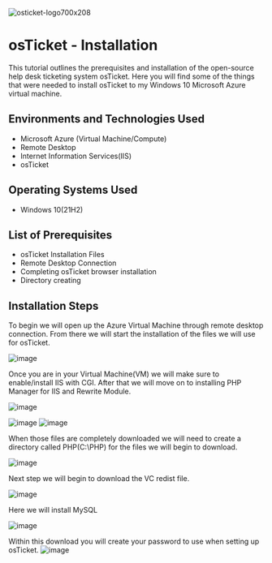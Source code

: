  ![osticket-logo700x208](https://user-images.githubusercontent.com/130851140/234125060-38a61c7a-9607-427e-818d-db129b76f1fe.png)


# osTicket - Installation

This tutorial outlines the prerequisites and installation of the open-source help desk ticketing system osTicket. Here you will find some of the things that were needed to install osTicket to my Windows 10 Microsoft Azure virtual machine.

<h2>Environments and Technologies Used</h2>
  
  - Microsoft Azure (Virtual Machine/Compute)
  - Remote Desktop
  - Internet Information Services(IIS)
  - osTicket

<h2>Operating Systems Used </h2>

   - Windows 10(21H2)
  
<h2>List of Prerequisites</h2>
  
   - osTicket Installation Files
   - Remote Desktop Connection
   - Completing osTicket browser installation
   - Directory creating 

<h2>Installation Steps</h2>

To begin we will open up the Azure Virtual Machine through remote desktop connection. From there we will start the installation of the files we will use for osTicket.

![image](https://user-images.githubusercontent.com/130851140/234133944-5b950dd6-0079-4059-b3e7-dab91b3d48ff.png)



Once you are in your Virtual Machine(VM) we will make sure to enable/install IIS with CGI. After that we will move on to installing PHP Manager for IIS and Rewrite Module. 

![image](https://user-images.githubusercontent.com/130851140/234135236-8e3b141b-cb27-448f-bc3c-74d7a9faea6d.png)

 ![image](https://user-images.githubusercontent.com/130851140/234135946-c896da74-8264-46b1-b24a-8fc0ac1e151b.png)
 ![image](https://user-images.githubusercontent.com/130851140/234136158-416bc8ba-ff44-4eb5-9416-d0e1ad30da98.png)
 
 
 
 When those files are completely downloaded we will need to create a directory called PHP(C:\PHP) for the files we will begin to download.
 
 ![image](https://user-images.githubusercontent.com/130851140/234137531-3d0fe4b1-d18c-423b-a9fa-be7c1b14d478.png)
 
 
 Next step we will begin to download the VC redist file.
 
 
 ![image](https://user-images.githubusercontent.com/130851140/235475115-6bfe47da-40d7-4132-aff8-40fdc1e79b00.png)
 
 
 Here we will install MySQL
 
 ![image](https://user-images.githubusercontent.com/130851140/235475964-f5ea9b4d-3fbd-4065-a721-ab6c32ea47cb.png)
 
 Within this download you will create your password to use when setting up osTicket.
 ![image](https://user-images.githubusercontent.com/130851140/235476390-0038276d-ee41-4710-b20f-c7e253912207.png)

 
 









